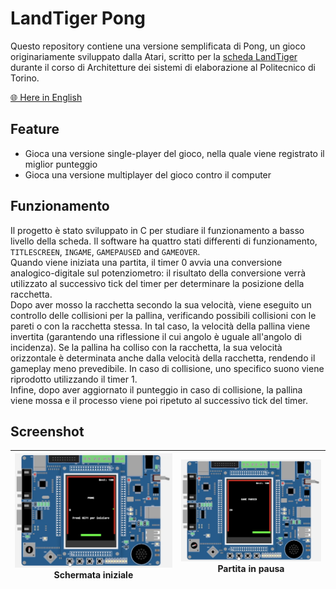 # LandTiger Pong

Questo repository contiene una versione semplificata di Pong, un gioco originariamente sviluppato dalla Atari, scritto per la [scheda LandTiger](https://os.mbed.com/users/wim/notebook/landtiger-baseboard/) durante il corso di Architetture dei sistemi di elaborazione al Politecnico di Torino.

[🌐 Here in English](README.md)

## Feature
- Gioca una versione single-player del gioco, nella quale viene registrato il miglior punteggio
- Gioca una versione multiplayer del gioco contro il computer

## Funzionamento

Il progetto è stato sviluppato in C per studiare il funzionamento a basso livello della scheda.
Il software ha quattro stati differenti di funzionamento, `TITLESCREEN`, `INGAME`, `GAMEPAUSED` and `GAMEOVER`.  
Quando viene iniziata una partita, il timer 0 avvia una conversione analogico-digitale sul potenziometro: il risultato della conversione verrà utilizzato al successivo tick del timer per determinare la posizione della racchetta.  
Dopo aver mosso la racchetta secondo la sua velocità, viene eseguito un controllo delle collisioni per la pallina, verificando possibili collisioni con le pareti o con la racchetta stessa. In tal caso, la velocità della pallina viene invertita (garantendo una riflessione il cui angolo è uguale all'angolo di incidenza). Se la pallina ha colliso con la racchetta, la sua velocità orizzontale è determinata anche dalla velocità della racchetta, rendendo il gameplay meno prevedibile. In caso di collisione, uno specifico suono viene riprodotto utilizzando il timer 1.  
Infine, dopo aver aggiornato il punteggio in caso di collisione, la pallina viene mossa e il processo viene poi ripetuto al successivo tick del timer.

## Screenshot

| ![Schermata iniziale](images/Initial_screen.png) Schermata iniziale | ![Partita in pausa](images/Game_paused.png) Partita in pausa |
| :-------------: | :-------------: |